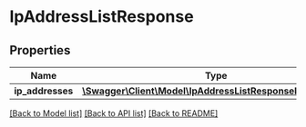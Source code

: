 # IpAddressListResponse

## Properties
Name | Type | Description | Notes
------------ | ------------- | ------------- | -------------
**ip_addresses** | [**\Swagger\Client\Model\IpAddressListResponseIpAddresses**](IpAddressListResponseIpAddresses.md) |  | [optional] 

[[Back to Model list]](../README.md#documentation-for-models) [[Back to API list]](../README.md#documentation-for-api-endpoints) [[Back to README]](../README.md)


